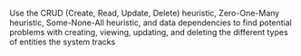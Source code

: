 Use the CRUD (Create, Read, Update, Delete) heuristic, Zero-One-Many heuristic, Some-None-All heuristic, and data dependencies to find potential problems with creating, viewing, updating, and deleting the different types of entities the system tracks